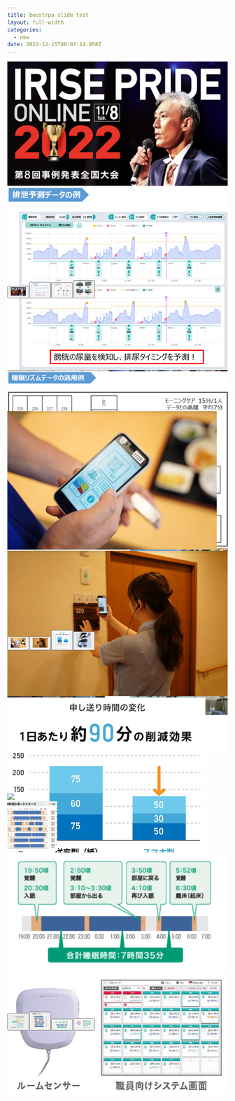 ```yaml
---
title: boostrpa slide test
layout: full-width
categories:
  - new
date: 2022-12-15T00:07:14.958Z
---
```

<head><meta charset="UTF-8" /><meta http-equiv="X-UA-Compatible" content="IE=edge" /><meta name="viewport" content="width=device-width, initial-scale=1.0" /><link rel="stylesheet" href="https://cdn.jsdelivr.net/npm/bootstrap@4.0.0/dist/css/bootstrap.min.css"integrity="sha384-Gn5384xqQ1aoWXA+058RXPxPg6fy4IWvTNh0E263XmFcJlSAwiGgFAW/dAiS6JXm" crossorigin="anonymous"><script src="https://code.jquery.com/jquery-3.2.1.slim.min.js"integrity="sha384-KJ3o2DKtIkvYIK3UENzmM7KCkRr/rE9/Qpg6aAZGJwFDMVNA/GpGFF93hXpG5KkN"crossorigin="anonymous"></script><script src="https://cdn.jsdelivr.net/npm/popper.js@1.12.9/dist/umd/popper.min.js"integrity="sha384-ApNbgh9B+Y1QKtv3Rn7W3mgPxhU9K/ScQsAP7hUibX39j7fakFPskvXusvfa0b4Q"crossorigin="anonymous"></script><script src="https://cdn.jsdelivr.net/npm/bootstrap@4.0.0/dist/js/bootstrap.min.js"integrity="sha384-JZR6Spejh4U02d8jOt6vLEHfe/JQGiRRSQQxSfFWpi1MquVdAyjUar5+76PVCmYl"crossorigin="anonymous"></script><script>$('.carousel').carousel();</script><style>body {/* background: #ccc; */padding-top: 20px;}.carousel-indicators li {text-indent: 0;display: inherit;float: left;width: 10%;height: 100px;margin: 5px 0px;}.carousel {position: relative;}.carousel-control-prev,.carousel-control-next {width: 100px;}.carousel-indicators {margin-bottom: -60px;static;}.carousel-indicators button[data-target] {width: 50px;}.carousel-inner {width: 100%;max-height: 500px !important;}</style></head><body><!-- Carousel Start --><div id="carouselslider1" class="carousel slide" data-ride="carousel"><div class="carousel-inner align-items-center flex-column"><div class="carousel-item active"><img src="/images/1574302761.png" class="mx-auto d-block w-50"></div><div class="carousel-item"><img src="/images/1574303866.png" class="mx-auto d-block w-50"></div><div class="carousel-item"><img src="/images/1574312367.png" class="mx-auto d-block w-50"></div><div class="carousel-item"><img src="/images/1574314080-1-.png" class="mx-auto d-block w-50 min-w-50 max-w-50"></div></div><!-- Indicator start --><div class="carousel-indicators"><button type="button" data-target="#carouselslider"class="active img-thumbnail" data-slide-to="0"><img src="/images/1574302761.png" alt=""class="d-block w-100"></button><button type="button" data-target="#carouselslider1"class="img-thumbnail" data-slide-to="1"><img src="/images/1574303866.png" alt=""class="d-block w-100"></button><button type="button" data-target="#carouselslider1"class="img-thumbnail" data-slide-to="2"><img src="/images/1574312367.png" alt=""class="d-block w-100"></button><button type="button" data-target="#carouselslider1"class="img-thumbnail" data-slide-to="3"><img src="/images/1574314080-1-.png" alt=""class="d-block w-100"></button></div></div><!-- Indicator Close -->

<br>

<br>

<br>

![](/images/10.png)

<br>

<br>

<br>



<br>



<div id="carouselslider2" class="carousel slide" data-ride="carousel"><div class="carousel-inner align-items-center flex-column"><div class="carousel-item active"><img src="/images/1599540407.png" class="mx-auto d-block w-50"></div><div class="carousel-item"><img src="/images/1599540773.png" class="mx-auto d-block w-50"></div><div class="carousel-item"><img src="/images/1599540744.png" class="mx-auto d-block w-50"></div><div class="carousel-item"><img src="/images/care-1.png" class="mx-auto d-block w-50 min-w-50 max-w-50"></div></div><!-- Indicator start --><div class="carousel-indicators"><button type="button" data-target="#carouselslider"class="active img-thumbnail" data-slide-to="0"><img src="/images/1599540407.png" alt=""class="d-block w-100"></button><button type="button" data-target="#carouselslider2"class="img-thumbnail" data-slide-to="1"><img src="/images/1599540773.png" alt=""class="d-block w-100"></button><button type="button" data-target="#carouselslider2"class="img-thumbnail" data-slide-to="2"><img src="/images/1599540744.png" alt=""class="d-block w-100"></button><button type="button" data-target="#carouselslider2"class="img-thumbnail" data-slide-to="3"><img src="/images/care-1.png" alt=""class="d-block w-100"></button></div></div><!-- Indicator Close -->

<br>

<br>

<br>

<br>

<br>



![](/images/13.png)

<br>

<br>

<br>

<br>

<br>

<br>

<div id="carouselslider3" class="carousel slide" data-ride="carousel"><div class="carousel-inner align-items-center flex-column"><div class="carousel-item active"><img src="/images/case1-1.pngg" class="mx-auto d-block w-50"></div><div class="carousel-item"><img src="/images/case1-2-slide.png" class="mx-auto d-block w-50"></div><div class="carousel-item"><img src="/images/case1-3.png" class="mx-auto d-block w-50"></div><div class="carousel-item"><img src="/images/case1-4.png" class="mx-auto d-block w-50 min-w-50 max-w-50"></div></div><!-- Indicator start --><div class="carousel-indicators"><button type="button" data-target="#carouselslider"class="active img-thumbnail" data-slide-to="0"><img src="/images/case1-1.png" alt=""class="d-block w-100"></button><button type="button" data-target="#carouselslider3"class="img-thumbnail" data-slide-to="1"><img src="/images/case1-2-slide.png" alt=""class="d-block w-100"></button><button type="button" data-target="#carouselslider3"class="img-thumbnail" data-slide-to="2"><img src="/images/case1-3.png" alt=""class="d-block w-100"></button><button type="button" data-target="#carouselslider3"class="img-thumbnail" data-slide-to="3"><img src="/images/case1-4.png" alt=""class="d-block w-100"></button></div></div><!-- Indicator Close -->



</body>



</html>